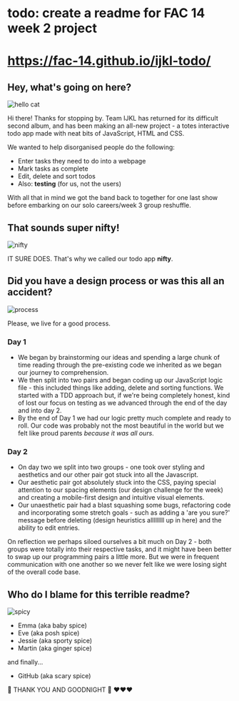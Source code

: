 # todo: create a readme for FAC 14 week 2 project

# https://fac-14.github.io/ijkl-todo/

## Hey, what's going on here?

![hello cat](https://media.giphy.com/media/vFKqnCdLPNOKc/giphy.gif)

Hi there! Thanks for stopping by. Team IJKL has returned for its difficult second album, and has been making an all-new project - a totes interactive todo app made with neat bits of JavaScript, HTML and CSS.

We wanted to help disorganised people do the following:

- Enter tasks they need to do into a webpage
- Mark tasks as complete
- Edit, delete and sort todos
- Also: **testing** (for us, not the users)

With all that in mind we got the band back to together for one last show before embarking on our solo careers/week 3 group reshuffle.

## That sounds super nifty!

![nifty](https://media.giphy.com/media/26his8H9Xw3OLYnW8/giphy.gif)

IT SURE DOES. That's why we called our todo app **nifty**.

## Did you have a design process or was this all an accident?

![process](https://media.giphy.com/media/l0Nwu9N7s5fWlpLIk/giphy.gif)

Please, we live for a good process.

### Day 1

- We began by brainstorming our ideas and spending a large chunk of time reading through the pre-existing code we inherited as we began our journey to comprehension.
- We then split into two pairs and began coding up our JavaScript logic file - this included things like adding, delete and sorting functions. We started with a TDD approach but, if we're being completely honest, kind of lost our focus on testing as we advanced through the end of the day and into day 2.
- By the end of Day 1 we had our logic pretty much complete and ready to roll. Our code was probably not the most beautiful in the world but we felt like proud parents _because it was all ours_.

### Day 2

- On day two we split into two groups - one took over styling and aesthetics and our other pair got stuck into all the Javascript.
- Our aesthetic pair got absolutely stuck into the CSS, paying special attention to our spacing elements (our design challenge for the week) and creating a mobile-first design and intuitive visual elements.
- Our unaesthetic pair had a blast squashing some bugs, refactoring code and incorporating some stretch goals - such as adding a 'are you sure?' message before deleting (design heuristics alllllllll up in here) and the ability to edit entries.

On reflection we perhaps siloed ourselves a bit much on Day 2 - both groups were totally into their respective tasks, and it might have been better to swap up our programming pairs a little more. But we were in frequent communication with one another so we never felt like we were losing sight of the overall code base.

## Who do I blame for this terrible readme?

![spicy](https://media.giphy.com/media/10z4AIndv2QPfO/giphy.gif)

- Emma (aka baby spice)
- Eve (aka posh spice)
- Jessie (aka sporty spice)
- Martin (aka ginger spice)

and finally...

- GitHub (aka scary spice)

🎤 THANK YOU AND GOODNIGHT 🎤
❤️❤️❤️

